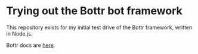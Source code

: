 # Trying out the Bottr bot framework

This repository exists for my initial test drive of the Bottr framework, written
in Node.js.

Bottr docs are [here](https://bottr.co/docs).
